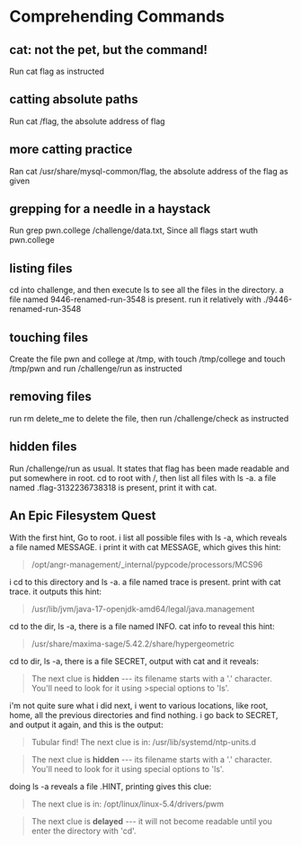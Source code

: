 # Comprehending Commands

## cat: not the pet, but the command!

Run cat flag as instructed

## catting absolute paths

Run cat /flag, the absolute address of flag

## more catting practice

Ran cat /usr/share/mysql-common/flag, the absolute address of the flag as given

## grepping for a needle in a haystack

Run grep pwn.college /challenge/data.txt, Since all flags start wuth pwn.college

## listing files

cd into challenge, and then execute ls to see all the files in the directory. a file named 9446-renamed-run-3548 is present. run it relatively with ./9446-renamed-run-3548

## touching files

Create the file pwn and college at /tmp, with touch /tmp/college and touch /tmp/pwn and run /challenge/run as instructed

## removing files

run rm delete_me to delete the file, then run /challenge/check as instructed

## hidden files

Run /challenge/run as usual. It states that flag has been made readable and put somewhere in root. cd to root with /, then list all files with ls -a. a file named .flag-3132236738318 is present, print it with cat.

## An Epic Filesystem Quest

With the first hint, Go to root. i list all possible files with ls -a, which reveals a file named MESSAGE. i print it with cat MESSAGE, which gives this hint:

>/opt/angr-management/_internal/pypcode/processors/MCS96

i cd to this directory and ls -a. a file named trace is present. print with cat trace. it outputs this hint:

>/usr/lib/jvm/java-17-openjdk-amd64/legal/java.management

cd to the dir, ls -a, there is a file named INFO. cat info to reveal this hint:

>/usr/share/maxima-sage/5.42.2/share/hypergeometric

cd to dir, ls -a, there is a file SECRET, output with cat and it reveals:

>The next clue is **hidden** --- its filename starts with a '.' character. You'll need to look for it using >special options to 'ls'.

i'm not quite sure what i did next, i went to various locations, like root, home, all the previous directories and find nothing. i go back to SECRET, and output it again, and this is the output:

>Tubular find!
>The next clue is in: /usr/lib/systemd/ntp-units.d

>The next clue is **hidden** --- its filename starts with a '.' character. You'll need to look for it using special options to 'ls'.

doing ls -a reveals a file .HINT, printing gives this clue:

>The next clue is in: /opt/linux/linux-5.4/drivers/pwm

>The next clue is **delayed** --- it will not become readable until you enter the directory with 'cd'.
